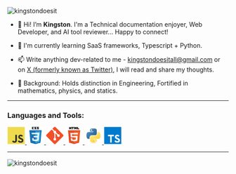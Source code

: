 <p align="left"> <img src="https://komarev.com/ghpvc/?username=kingstondoesit&label=Profile%20views&color=0e75b6&style=flat" alt="kingstondoesit" /> </p>

- 👋 Hi! I’m **Kingston**. I'm a Technical documentation enjoyer, Web Developer, and AI tool reviewer... Happy to connect!

- 🌱 I'm currently learning SaaS frameworks, Typescript + Python.

- 📫 Write anything dev-related to me - kingstondoesitall@gmail.com or on [X (formerly known as Twitter)](https://x.com/kingstondoesit), I will read and share my thoughts.
<!---
- ⚡ Fun fact: I make music and play the piano for fun. 
--->  
- 📙 Background: Holds distinction in Engineering, Fortified in mathematics, physics, and statics.

---

<h3 align="left">Languages and Tools:</h3>
<p align="left"> <a href="https://www.javascript.com/" target="_blank" rel="noreferrer"> <img src="https://raw.githubusercontent.com/devicons/devicon/master/icons/javascript/javascript-original.svg" alt="javascript" width="40" height="40"/> </a> 
<a href="https://www.w3schools.com/css/" target="_blank" rel="noreferrer"> <img src="https://raw.githubusercontent.com/devicons/devicon/master/icons/css3/css3-original-wordmark.svg" alt="css3" width="40" height="40"/> </a> 
<a href="https://git-scm.com/" target="_blank" rel="noreferrer"> <img src="https://raw.githubusercontent.com/devicons/devicon/master/icons/git/git-original.svg" alt="git" width="40" height="40"/> </a> 
<a href="https://www.w3.org/html/" target="_blank" rel="noreferrer"> <img src="https://raw.githubusercontent.com/devicons/devicon/master/icons/html5/html5-original-wordmark.svg" alt="html5" width="40" height="40"/> </a> 
<a href="https://www.python.org" target="_blank" rel="noreferrer"> <img src="https://raw.githubusercontent.com/devicons/devicon/master/icons/python/python-original.svg" alt="python" width="40" height="40"/> </a>
<a href="https://www.typescriptlang.org/" target="_blank" rel="noreferrer"> <img src="https://raw.githubusercontent.com/devicons/devicon/master/icons/typescript/typescript-original.svg" alt="typescript" width="40" height="40"/> </a>

---

<!---
<p><img align="left" src="https://github-readme-stats.vercel.app/api?username=kingstondoesit&show_icons=true&theme=react" alt="kingstondoesit" /></p>
--->

<p><img align="center" src="https://github-readme-stats.vercel.app/api/top-langs?username=kingstondoesit&show_icons=true&locale=en&layout=compact" alt="kingstondoesit" /></p>

<!---
<p><img align="center" src="https://github-readme-streak-stats.herokuapp.com/?user=kingstondoesit&" alt="kingstondoesit" /></p>
--->

<!---
kingstondoesit/kingstondoesit is a ✨ special ✨ repository because its `README.md` (this file) appears on your GitHub profile.
You can click the Preview link to take a look at your changes.
--->
